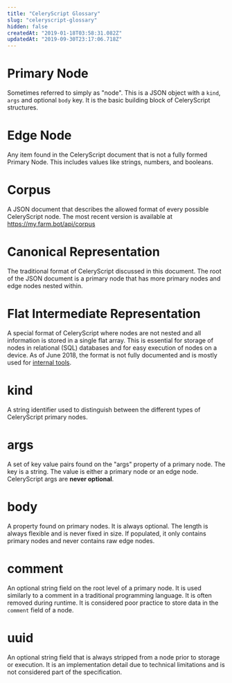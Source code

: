 ```yaml
---
title: "CeleryScript Glossary"
slug: "celeryscript-glossary"
hidden: false
createdAt: "2019-01-18T03:58:31.082Z"
updatedAt: "2019-09-30T23:17:06.718Z"
---
```

# Primary Node
Sometimes referred to simply as "node". This is a JSON object with a `kind`, `args` and optional `body` key. It is the basic building block of CeleryScript structures.

# Edge Node
Any item found in the CeleryScript document that is not a fully formed Primary Node. This includes values like strings, numbers, and booleans.

# Corpus
A JSON document that describes the allowed format of every possible CeleryScript node. The most recent version is available at https://my.farm.bot/api/corpus

# Canonical Representation
The traditional format of CeleryScript discussed in this document. The root of the JSON document is a primary node that has more primary nodes and edge nodes nested within.

# Flat Intermediate Representation
A special format of CeleryScript where nodes are not nested and all information is stored in a single flat array. This is essential for storage of nodes in relational (SQL) databases and for easy execution of nodes on a device. As of June 2018, the format is not fully documented and is mostly used for [internal tools](https://github.com/FarmBot-Labs/Celery-Slicer).

# kind
A string identifier used to distinguish between the different types of CeleryScript primary nodes.

# args
A set of key value pairs found on the "args" property of a primary node. The key is a string. The value is either a primary node or an edge node. CeleryScript args are **never optional**.

# body
A property found on primary nodes. It is always optional. The length is always flexible and is never fixed in size. If populated, it only contains primary nodes and never contains raw edge nodes.

# comment
An optional string field on the root level of a primary node. It is used similarly to a comment in a traditional programming language. It is often removed during runtime. It is considered poor practice to store data in the `comment` field of a node.

# uuid
An optional string field that is always stripped from a node prior to storage or execution. It is an implementation detail due to technical limitations and is not considered part of the specification.
